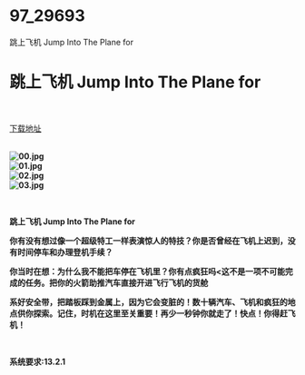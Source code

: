 # 97_29693
跳上飞机 Jump Into The Plane for
# 跳上飞机 Jump Into The Plane for
 <br/></br>
[下载地址](https://www.switch520.cc/article/29693 "下载地址")
<br/></br>

<p><strong><img title="00.jpg" src="https://www.switch520.cc/muke_img/2022_04_15_34f44b0708d51.jpg" alt="00.jpg"></strong><br>
<strong><img title="01.jpg" src="https://www.switch520.cc/muke_img/2022_04_15_68931a948f199.jpg" alt="01.jpg"></strong><br>
<strong><img title="02.jpg" src="https://www.switch520.cc/muke_img/2022_04_15_db1aaf34a8c2a.jpg" alt="02.jpg"></strong><br>
<strong><img title="03.jpg" src="https://www.switch520.cc/muke_img/2022_04_15_047862a774f0b.jpg" alt="03.jpg">&nbsp;</strong></p>
<p>&nbsp;</p>
<p><strong>跳上飞机 Jump Into The Plane for</strong></p>
<p><strong>你有没有想过像一个超级特工一样表演惊人的特技？你是否曾经在飞机上迟到，没有时间停车和办理登机手续？</strong></p>
<p><strong>你当时在想：为什么我不能把车停在飞机里？你有点疯狂吗&lt;这不是一项不可能完成的任务。把你的火箭助推汽车直接开进飞行飞机的货舱</strong></p>
<p><strong>系好安全带，把踏板踩到金属上，因为它会变脏的！数十辆汽车、飞机和疯狂的地点供你探索。记住，时机在这里至关重要！再少一秒钟你就走了！快点！你得赶飞机！</strong></p>
<p>&nbsp;</p>
<p><strong>系统要求:13.2.1</strong></p>



<p>&nbsp;</p>
<p>&nbsp;</p>
